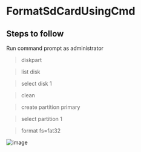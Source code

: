 # FormatSdCardUsingCmd

## Steps to follow

Run command prompt as administrator

>diskpart

>list disk

>select disk 1

>clean

>create partition primary

>select partition 1

>format fs=fat32

![image](https://user-images.githubusercontent.com/28251989/199281326-330d246a-33ff-4711-b130-e083e1004b02.png)



